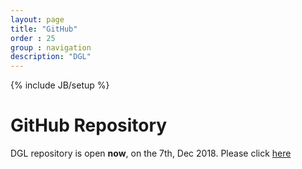 ```yaml
---
layout: page
title: "GitHub"
order : 25
group : navigation
description: "DGL"
---
```

{% include JB/setup %}

# GitHub Repository

DGL repository is open **now**, on the 7th, Dec 2018. Please click [here](https://github.com/jermainewang/dgl/tree/0.1.2)
